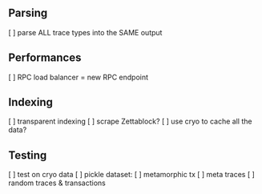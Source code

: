 ## Parsing

[ ] parse ALL trace types into the SAME output

## Performances

[ ] RPC load balancer = new RPC endpoint

## Indexing

[ ] transparent indexing
[ ] scrape Zettablock?
[ ] use cryo to cache all the data?

## Testing

[ ] test on cryo data
[ ] pickle dataset:
    [ ] metamorphic tx
    [ ] meta traces
    [ ] random traces & transactions
